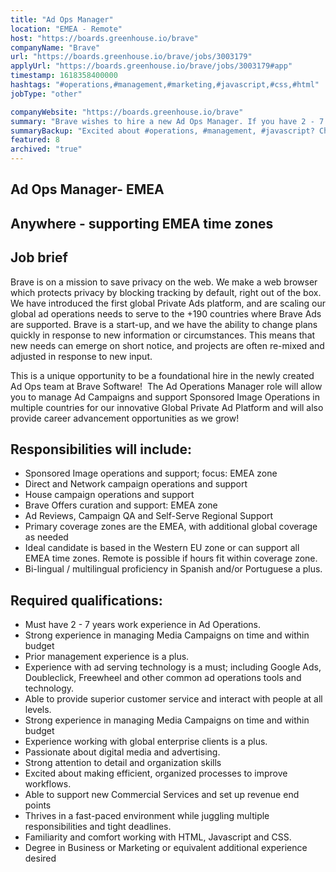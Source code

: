 ```yaml
---
title: "Ad Ops Manager"
location: "EMEA - Remote"
host: "https://boards.greenhouse.io/brave"
companyName: "Brave"
url: "https://boards.greenhouse.io/brave/jobs/3003179"
applyUrl: "https://boards.greenhouse.io/brave/jobs/3003179#app"
timestamp: 1618358400000
hashtags: "#operations,#management,#marketing,#javascript,#css,#html"
jobType: "other"

companyWebsite: "https://boards.greenhouse.io/brave"
summary: "Brave wishes to hire a new Ad Ops Manager. If you have 2 - 7 years work experience in Ad Operations, consider applying."
summaryBackup: "Excited about #operations, #management, #javascript? Check out this job post!"
featured: 8
archived: "true"
---
```


## Ad Ops Manager- EMEA

## Anywhere - supporting EMEA time zones

## Job brief

Brave is on a mission to save privacy on the web. We make a web browser which protects privacy by blocking tracking by default, right out of the box. We have introduced the first global Private Ads platform, and are scaling our global ad operations needs to serve to the +190 countries where Brave Ads are supported. Brave is a start-up, and we have the ability to change plans quickly in response to new information or circumstances. This means that new needs can emerge on short notice, and projects are often re-mixed and adjusted in response to new input.

This is a unique opportunity to be a foundational hire in the newly created Ad Ops team at Brave Software!  The Ad Operations Manager role will allow you to manage Ad Campaigns and support Sponsored Image Operations in multiple countries for our innovative Global Private Ad Platform and will also provide career advancement opportunities as we grow!

## Responsibilities will include:

*   Sponsored Image operations and support; focus: EMEA zone
*   Direct and Network campaign operations and support 
*   House campaign operations and support
*   Brave Offers curation and support: EMEA zone
*   Ad Reviews, Campaign QA and Self-Serve Regional Support
*   Primary coverage zones are the EMEA, with additional global coverage as needed
*   Ideal candidate is based in the Western EU zone or can support all EMEA time zones. Remote is possible if hours fit within coverage zone. 
*   Bi-lingual / multilingual proficiency in Spanish and/or Portuguese a plus.

## Required qualifications: 

*   Must have 2 - 7 years work experience in Ad Operations.
*   Strong experience in managing Media Campaigns on time and within budget
*   Prior management experience is a plus.
*   Experience with ad serving technology is a must; including Google Ads, Doubleclick, Freewheel and other common ad operations tools and technology.
*   Able to provide superior customer service and interact with people at all levels.
*   Strong experience in managing Media Campaigns on time and within budget
*   Experience working with global enterprise clients is a plus.
*   Passionate about digital media and advertising.
*   Strong attention to detail and organization skills
*   Excited about making efficient, organized processes to improve workflows.
*   Able to support new Commercial Services and set up revenue end points
*   Thrives in a fast-paced environment while juggling multiple responsibilities and tight deadlines.
*   Familiarity and comfort working with HTML, Javascript and CSS.
*   Degree in Business or Marketing or equivalent additional experience desired
